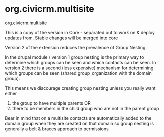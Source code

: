 org.civicrm.multisite
=====================

org.civicrm.multisite

This is a copy of the version in Core - separated out to work on & deploy updates from. Stable changes will be merged into core

Version 2 of the extension reduces the prevalence of Group Nesting.

In the drupal module / version 1 group nesting is the primary way to determine which groups can be seen 
and which contacts can be seen. In version 2 there is a second (less expensive) mechanism for determining which groups
can be seen (shared group_organization with the domain group).

This means we discourage creating group nesting unless you really want either
1) the group to have multiple parents OR
2) there to be members in the child group who are not in the parent group

Bear in mind that on a multisite contacts are automatically added to the domain group when they are created on that
domain so group nesting is generally a belt & braces approach to permissions
